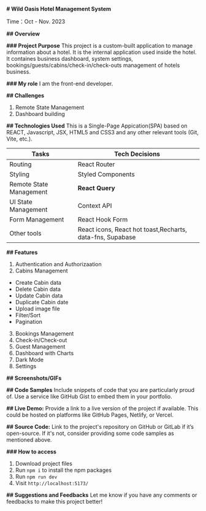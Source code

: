 **# Wild Oasis Hotel Management System**

Time：Oct - Nov. 2023

**## Overview**

**### Project Purpose**
This project is a custom-built application to manage information about a hotel. It is the internal application used inside the hotel. It containes business dashboard, system settings, bookings/guests/cabins/check-in/check-outs management of hotels business.

**### My role**
I am the front-end developer.

**## Challenges**

1. Remote State Management
2. Dashboard building

**## Technologies Used**
This is a Single-Page Appication(SPA) based on REACT, Javascript, JSX, HTML5 and CSS3 and any other relevant tools (Git, Vite, etc.).

| Tasks                   | Tech Decisions                                            |
| ----------------------- | --------------------------------------------------------- |
| Routing                 | React Router                                              |
| Styling                 | Styled Components                                         |
| Remote State Management | **React Query**                                           |
| UI State Management     | Context API                                               |
| Form Management         | React Hook Form                                           |
| Other tools             | React icons, React hot toast,Recharts, data-fns, Supabase |

**## Features**

1. Authentication and Authorizaation
2. Cabins Management

- Create Cabin data
- Delete Cabin data
- Update Cabin data
- Duplicate Cabin date
- Upload image file
- Filter/Sort
- Pagination

3. Bookings Management
4. Check-in/Check-out
5. Guest Management
6. Dashboard with Charts
7. Dark Mode
8. Settings

**## Screenshots/GIFs**

**## Code Samples**
Include snippets of code that you are particularly proud of. Use a service like GitHub Gist to embed them in your portfolio.

**## Live Demo:**
Provide a link to a live version of the project if available. This could be hosted on platforms like GitHub Pages, Netlify, or Vercel.

**## Source Code:**
Link to the project's repository on GitHub or GitLab if it’s open-source. If it's not, consider providing some code samples as mentioned above.

**### How to access**

1. Download project files
2. Run `npm i` to install the npm packages
3. Run `npm run dev`
4. Visit `http://localhost:5173/`

**## Suggestions and Feedbacks**
Let me know if you have any comments or feedbacks to make this project better!
